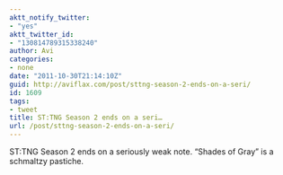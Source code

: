 ```yaml
---
aktt_notify_twitter:
- "yes"
aktt_twitter_id:
- "130814789315338240"
author: Avi
categories:
- none
date: "2011-10-30T21:14:10Z"
guid: http://aviflax.com/post/sttng-season-2-ends-on-a-seri/
id: 1609
tags:
- tweet
title: ST:TNG Season 2 ends on a seri…
url: /post/sttng-season-2-ends-on-a-seri/
---
```

ST:TNG Season 2 ends on a seriously weak note. “Shades of Gray” is a schmaltzy pastiche.